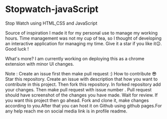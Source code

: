 # Stopwatch-javaScript
Stop Watch using HTML,CSS and JavaScript

Source of inspiration I made it for my personal use to manage my working hours. Time management was not my cup of tea, so I thought of developing an interactive application for managing my time. Give it a star if you like it😉. Good luck !

What's more?
I am currently working on deploying this as a chrome extension with minor UI changes.

Note : Create an issue first then make pull request :)
How to contribute 😎
Star this repository.
Create an issue with description that how you want to contribute in this project.
Then fork this repository.
In forked repository add your changes.
Then make pull request with issue number .
Pull request should have screenshot of the changes you have made.
Wait for review.
If you want this project then go ahead. Fork and clone it, make changes according to you.After that you can host it on Github using github pages.For any help reach me on social media link is in profile readme.
